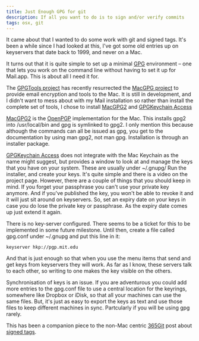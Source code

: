```yaml
---
title: Just Enough GPG for git
description: If all you want to do is to sign and/or verify commits
tags: osx, git
---
```


It came about that I wanted to do some work with git and signed tags. It's been
a while since I had looked at this, I've got some old entries up on keyservers
that date back to 1999, and never on a Mac.

It turns out that it is quite simple to set up a minimal
[GPG](http://en.wikipedia.org/wiki/Pretty_Good_Privacy) environment – one that
lets you work on the command line without having to set it up for Mail.app. This
is about all I need it for.

The [GPGTools project](http://www.gpgtools.org/index.html) has recently
resurrected the [MacGPG project](http://macgpg.sourceforge.net/) to provide
email encryption and tools to the Mac. It is still in development, and I didn't
want to mess about with my Mail installation so rather than install the complete
set of tools, I chose to install [MacGPG2](http://www.gpgtools.org/macgpg2.html)
and [GPGKeychain Access](http://www.gpgtools.org/keychain.html)

[MacGPG2](http://www.gpgtools.org/macgpg2.html) is the
[OpenPGP](http://en.wikipedia.org/wiki/Pretty_Good_Privacy#OpenPGP)
implementation for the Mac. This installs gpg2 into /usr/local/bin and gpg is
symlinked to gpg2. I only mention this because although the commands can all be
issued as gpg, you get to the documentation by using man gpg2, not man
gpg. Installation is through an installer package.

[GPGKeychain Access](http://www.gpgtools.org/keychain.html) does not integrate
with the Mac Keychain as the name might suggest, but provides a window to look
at and manage the keys that you have on your system. These are usually under
~/.gnupg/ Run the installer, and create your keys. It's quite simple and there
is a video on the project page. However, there are a couple of things that you
should keep in mind. If you forget your passphrase you can't use your private
key anymore. And if you've published the key, you won't be able to revoke it and
it will just sit around on keyservers. So, set an expiry date on your keys in
case you do lose the private key or passphrase. As the expiry date comes up just
extend it again.

There is no key-server configured. There seems to be a ticket for this to be
implemented in some future milestone. Until then, create a file called gpg.conf
under ~/.gnupg and put this line in it:

    keyserver hkp://pgp.mit.edu

And that is just enough so that when you use the menu items that send and get
keys from keyservers they will work. As far as I know, these servers talk to
each other, so writing to one makes the key visible on the others.

Synchronisation of keys is an issue. If you are adventurous you could add more
entries to the gpg.conf file to use a central location for the keyrings,
somewhere like Dropbox or iDisk, so that all your machines can use the same
files. But, it's just as easy to export the keys as text and use those files to
keep different machines in sync. Partcularly if you will be using gpg rarely.

This has been a companion piece to the non-Mac centric
[365Git](http://365git.tumblr.com/) post about
[signed tags](http://365git.tumblr.com/post/2796779828/signing-a-git-tag).
